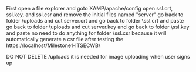 First open a file explorer and goto XAMP/apache/config
open ssl.crt, ssl.key, and ssl.csr
and remove the initial files named "server"
go back to folder \uploads and cut server.crt and go back to folder \ssl.crt and paste
go back to folder \uploads and cut server.key and go back to folder \ssl.key and paste
no need to do anything for folder /ssl.csr because it will automatically generate a csr file after testing the https://localhost/Milestone1-ITSECWB/

DO NOT DELETE /uploads it is needed for image uploading when user signs up